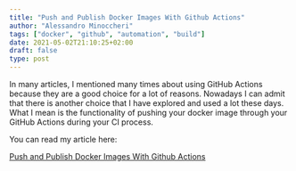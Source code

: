 ```yaml
---
title: "Push and Publish Docker Images With Github Actions"
author: "Alessandro Minoccheri"
tags: ["docker", "github", "automation", "build"]
date: 2021-05-02T21:10:25+02:00
draft: false
type: post
---
```


In many articles, I mentioned many times about using GitHub Actions because they are a good choice for a lot of reasons.
Nowadays I can admit that there is another choice that I have explored and used a lot these days.
What I mean is the functionality of pushing your docker image through your GitHub Actions during your CI process.

You can read my article here:

[Push and Publish Docker Images With Github Actions](https://dev.to/minompi/push-and-publish-docker-images-with-github-actions-8a3)

